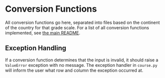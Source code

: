 # Conversion Functions

All conversion functions go here, separated into files based on the continent of the country for that grade scale.
For a list of all conversion functions implemented, see [the main README](../README.md).

## Exception Handling

If a conversion function determines that the input is invalid, it should raise a `ValueError` exception with no message.
The exception handler in `course.py` will inform the user what row and column the exception occurred at.
